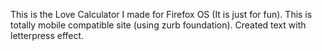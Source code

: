 This is the Love Calculator I made for Firefox OS (It is just for fun). This is totally mobile compatible site (using zurb foundation). Created text with letterpress effect.
